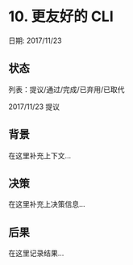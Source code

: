 # 10. 更友好的 CLI

日期: 2017/11/23

## 状态

列表：提议/通过/完成/已弃用/已取代

2017/11/23 提议 

## 背景

在这里补充上下文...

## 决策

在这里补充上决策信息...

## 后果

在这里记录结果...
